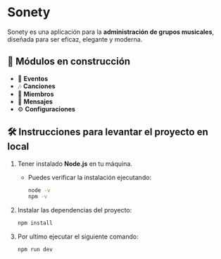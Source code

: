 # Sonety

Sonety es una aplicación para la **administración de grupos musicales**, diseñada para ser eficaz, elegante y moderna.

## 🚀 Módulos en construcción

- 🎤 **Eventos**
- 🎶 **Canciones**
- 👥 **Miembros**
- 💬 **Mensajes**
- ⚙️ **Configuraciones**

## 🛠️ Instrucciones para levantar el proyecto en local

1. Tener instalado **Node.js** en tu máquina.  
   - Puedes verificar la instalación ejecutando:
     ```bash
     node -v
     npm -v
     ```

2. Instalar las dependencias del proyecto:  
   ```bash
   npm install

3. Por ultimo ejecutar el siguiente comando:
    ```bash
   npm run dev